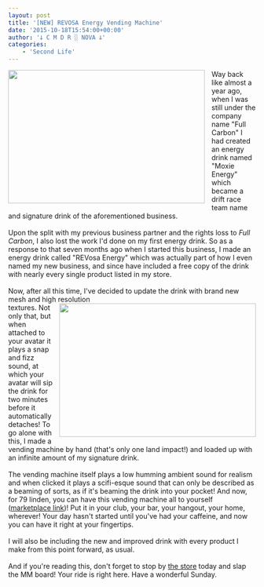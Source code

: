 ```yaml
---
layout: post
title: '[NEW] REVOSA Energy Vending Machine'
date: '2015-10-18T15:54:00+00:00'
author: '𐕣 C M D R ░ NOVA 𐕣'
categories:
    - 'Second Life'
---
```


<div style="clear: both; text-align: center;">
<a href="http://cmdr-nova.online/wp-content/uploads/2015/10/energyad2.png" style="clear: left; float: left; margin-bottom: 1em; margin-right: 1em;"><img border="0" height="272" src="http://cmdr-nova.online/wp-content/uploads/2015/10/energyad2-300x205.png" width="400" /></a></div>
Way back like almost a year ago, when I was still under the company name "Full Carbon" I had created an energy drink named "Moxie Energy" which became a drift race team name and signature drink of the aforementioned business.<br />
<br />
Upon the split with my previous business partner and the rights loss to <i>Full Carbon</i>, I also lost the work I'd done on my first energy drink. So as a response to that seven months ago when I started this business, I made an energy drink called "REVosa Energy" which was actually part of how I even named my new business, and since have included a free copy of the drink with nearly every single product listed in my store.<br />
<br />
Now, after all this time, I've decided to update the drink with brand new mesh and high resolution <br />
<div style="clear: both; text-align: center;">
<a href="http://cmdr-nova.online/wp-content/uploads/2015/10/energyad1.png" style="clear: right; float: right; margin-bottom: 1em; margin-left: 1em;"><img border="0" height="272" src="http://cmdr-nova.online/wp-content/uploads/2015/10/energyad1-300x205.png" width="400" /></a></div>
textures. Not only that, but when attached to your avatar it plays a snap and fizz sound, at which your avatar will sip the drink for two minutes before it automatically detaches! To go alone with this, I made a vending machine by hand (that's only one land impact!) and loaded up with an infinite amount of my signature drink.<br />
<br />
The vending machine itself plays a low humming ambient sound for realism and when clicked it plays a scifi-esque sound that can only be described as a beaming of sorts, as if it's beaming the drink into your pocket! And now, for 79 linden, you can have this vending machine all to yourself (<a href="https://marketplace.secondlife.com/p/REVOSA-Energy-Vending-Machine/7906657" target="_blank" rel="noopener">marketplace link</a>)! Put it in your club, your bar, your hangout, your home, wherever! Your day hasn't started until you've had your caffeine, and now you can have it right at your fingertips.<br />
<br />
I will also be including the new and improved drink with every product I make from this point forward, as usual.<br />
<br />
And if you're reading this, don't forget to stop by <a href="http://maps.secondlife.com/secondlife/Pisces/172/239/29" target="_blank" rel="noopener">the store</a> today and slap the MM board! Your ride is right here. Have a wonderful Sunday.